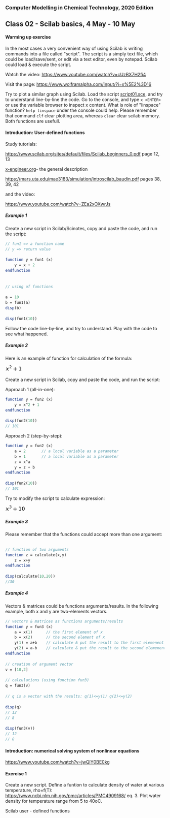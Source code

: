 ### Computer Modelling in Chemical Technology, 2020 Edition

## Class 02 - Scilab basics, 4 May - 10 May

#### Warming up exercise

In the most cases a very convenient way of using Scilab is writing commands into a file called "script". The script is a simply text file, which could be load/save/sent, or edit via a text editor, even by notepad. Scilab could load & execute the script.

Watch the video: https://www.youtube.com/watch?v=cUzBX7H2fi4

Visit the page: https://www.wolframalpha.com/input/?i=x%5E2%3D16

Try to plot a similar graph using Scilab.
Load the script [script01.sce](https://raw.githubusercontent.com/sbednarz/scilab/master/2020/02/script01.sce), and try to understand line-by-line the code.
Go to the console, and type `x <ENTER>` or use the variable browser to inspect x content. What is role of "linspace" function? `help linspace` under the console could help.
Please remember that command `clf` clear plotting area, whereas `clear` clear scilab memory. Both functions are usefull.


#### Introduction: User-defined functions

Study tutorials:

https://www.scilab.org/sites/default/files/Scilab_beginners_0.pdf page 12, 13

[x-engineer.org](https://x-engineer.org/graduate-engineering/programming-languages/scilab/how-to-define-a-custom-function-in-scilab/)- the general description

https://mars.uta.edu/mae3183/simulation/introscilab_baudin.pdf pages 38, 39, 42

and the video:

https://www.youtube.com/watch?v=ZEa2xOXwrJs

##### Example 1

Create a new script in Scilab/Scinotes, copy and paste the code, and run the script:

```scilab
// fun1 => a function name
// y => return value

function y = fun1 (x)
	y = x + 2
endfunction


// using of functions

a = 10
b = fun1(a)
disp(b)

disp(fun1(10))
```

Follow the code line-by-line, and try to understand. 
Play with the code to see what happened.


##### Example 2

Here is an example of function for calculation of the formula:

<img src="00.png" />

Create a new script in Scilab, copy and paste the code, and run the script:

Approach 1 (all-in-one):

```scilab
function y = fun2 (x)
	y = x^2 + 1
endfunction

disp(fun2(10))
// 101
```

Approach 2 (step-by-step):

```scilab
function y = fun2 (x)
	a = 2       // a local variable as a parameter
	b = 1       // a local variable as a parameter
	z = x^a
	y = z + b
endfunction

disp(fun2(10))
// 101
```

Try to modify the script to calculate expression:

<img src="01.png" />


##### Example 3

Please remember that the functions could accept more than one argument:

```scilab

// function of two arguments
function z = calculate(x,y)
	z = x+y
endfunction

disp(calculate(10,20))
//30
```

##### Example 4

Vectors & matrices could be functions arguments/results.
In the following example, both x and y are two-elements vectors.

```scilab
// vectors & matrices as functions arguments/results
function y = fun3 (x)
	a = x(1)      // the first element of x
	b = x(2)      // the second element of x
	y(1) = a+b    // calculate & put the result to the first elemenent of vector y
	y(2) = a-b    // calculate & put the result to the second elemenent of vector y
endfunction

// creation of argument vector
v = [10,2]

// calculations (using function fun3)
q = fun3(v)

// q is a vector with the results: q(1)<=y(1) q(2)<=y(2)

disp(q)
// 12
// 8

disp(fun3(v))
// 12
// 8
```

#### Introduction: numerical solving system of nonlinear equations

https://www.youtube.com/watch?v=jwQlY0BE0kg




#### Exercise 1

Create a new script. Define a funtion to calculate density of water at various temperature, rho=f(T):
https://www.ncbi.nlm.nih.gov/pmc/articles/PMC4909168/ eq. 3.
Plot water density for temperature range from 5 to 40oC.





Scilab user - defined functions


